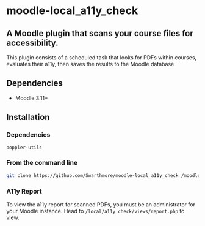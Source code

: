 # moodle-local_a11y_check

## A Moodle plugin that scans your course files for accessibility.

This plugin consists of a scheduled task that looks for PDFs within courses, evaluates their a11y, then saves the results to the Moodle database

## Dependencies

* Moodle 3.11+

## Installation

### Dependencies
`poppler-utils`

### From the command line 

```bash
git clone https://github.com/Swarthmore/moodle-local_a11y_check /moodle/root/dir/local/a11y_check
```

### A11y Report

To view the a11y report for scanned PDFs, you must be an administrator for your Moodle instance. Head to `/local/a11y_check/views/report.php` to view.
